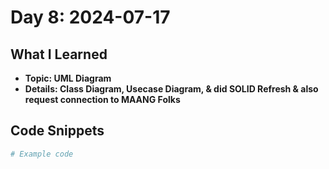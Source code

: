 # Day 8: 2024-07-17

## What I Learned
- **Topic: UML Diagram**
- **Details: Class Diagram, Usecase Diagram, & did SOLID Refresh & also request connection to MAANG Folks**

## Code Snippets
```python
# Example code
